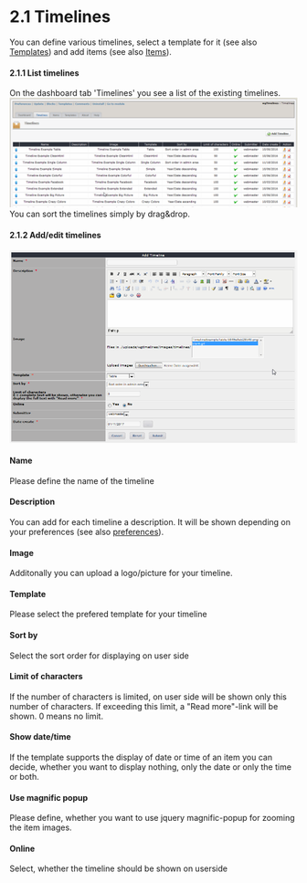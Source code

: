 # 2.1 Timelines

You can define various timelines, select a template for it (see also [Templates](2admin_templates.md)) and add items (see also [Items](2admin_items.md)).

#### 2.1.1 List timelines
On the dashboard tab 'Timelines' you see a list of the existing timelines.
![](../assets/2admin_timelines_list.png)
You can sort the timelines simply by drag&drop.

#### 2.1.2 Add/edit timelines
![](../assets/2admin_timelines_add.png)

#### Name
Please define the name of the timeline

#### Description
You can add for each timeline a description. It will be shown depending on your preferences (see also [preferences](2preferences.md)).

#### Image
Additonally you can upload a logo/picture for your timeline.

#### Template
Please select the prefered template for your timeline

#### Sort by
Select the sort order for displaying on user side

#### Limit of characters
If the number of characters is limited, on user side will be shown only this number of characters. If exceeding this limit, a "Read more"-link will be shown.
0 means no limit.

#### Show date/time
If the template supports the display of date or time of an item you can decide, whether you want to display nothing, only the date or only the time or both.

#### Use magnific popup
Please define, whether you want to use jquery magnific-popup for zooming the item images.

#### Online
Select, whether the timeline should be shown on userside
 